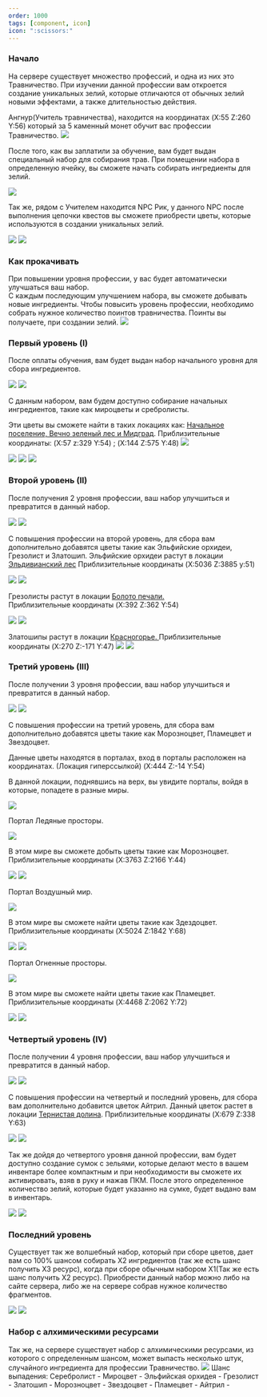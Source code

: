 ```yaml
---
order: 1000
tags: [component, icon]
icon: ":scissors:"
---
```

### Начало
На сервере существует множество профессий, и одна из них это Травничество.
При изучении данной профессии вам откроется создание уникальных зелий, которые отличаются от обычных зелий новыми эффектами, а также длительностью действия.
 
Ангнур(Учитель травничества), находится на координатах (X:55 Z:260 Y:56)  который за 5 каменный монет обучит вас профессии Травничество.
<img src="https://i.imgur.com/EDm64rT.png">

После того, как вы заплатили за обучение, вам будет выдан специальный набор для собирания трав. При помещении набора в определенную ячейку, вы сможете начать собирать ингредиенты для зелий.

<img src="https://i.imgur.com/bHLlrOD.png">

Так же, рядом с Учителем  находится NPC Рик, у данного NPC после выполнения цепочки квестов вы сможете приобрести цветы, которые используются в создании уникальных зелий.

<img src="https://i.imgur.com/p27STHW.png"> 

<img src="https://i.imgur.com/1jGu1u0.png" >

### Как прокачивать
При повышении уровня профессии, у вас будет автоматически улучшаться ваш набор.  
С каждым последующим улучшением набора, вы сможете добывать новые ингредиенты. 
Чтобы повысить уровень профессии, необходимо собрать нужное количество поинтов травничества. Поинты вы получаете, при создании зелий.
<img src="https://i.imgur.com/CcOqavS.png">
### Первый уровень  (I)
После оплаты обучения, вам будет выдан набор начального уровня для сбора ингредиентов.

<img src="https://i.imgur.com/h4CNYAF.png"> 

<img src="https://i.imgur.com/lAjqWDV.png">

С данным набором, вам будем доступно собирание начальных ингредиентов, такие как мироцветы и сребролисты.
 
Эти цветы вы сможете найти в таких локациях как: [Начальное поселение, Вечно зеленый лес и Мидград](https://wiki.warmine.ru/rpg-%D0%BC%D0%B8%D1%80/%D0%BB%D0%BE%D0%BA%D0%B0%D1%86%D0%B8%D0%B8/%D0%BD%D0%B0%D1%87%D0%B0%D0%BB%D1%8C%D0%BD%D0%BE%D0%B5-%D0%BF%D0%BE%D1%81%D0%B5%D0%BB%D0%B5%D0%BD%D0%B8%D0%B5/%D0%BE%D1%82%D0%BA%D1%80%D1%8B%D1%82%D0%B8%D0%B5-%D1%82%D0%B5%D0%BB%D0%B5%D0%BF%D0%BE%D1%80%D1%82%D0%B0-%D0%BA-%D0%BF%D0%BE%D1%80%D1%82%D0%B0%D0%BB%D0%B0%D0%BC/ "Начальное поселение, Вечно зеленый лес и Мидград"). Приблизительные координаты: (X:57  z:329 Y:54) ; (X:144 Z:575 Y:48)
<img src="https://i.imgur.com/vf7N1aU.png"> 

<img src="https://i.imgur.com/JHKeG5f.png">
 
<img src="https://i.imgur.com/4k21K5P.png"> 
<img src="https://i.imgur.com/OApLW3v.png">

### Второй уровень (II)
После получения 2 уровня профессии, ваш набор улучшиться и превратится в данный набор.

<img src="https://i.imgur.com/bb0kODy.png"> 
<img src="https://i.imgur.com/1ROcyse.png">

С повышения профессии на второй уровень, для сбора вам дополнительно добавятся цветы такие как Эльфийские орхидеи, Грезолист и Златошип.
Эльфийские орхидеи растут в локации [Эльдивианский лес](https://wiki.warmine.ru/rpg-%D0%BC%D0%B8%D1%80/%D0%BB%D0%BE%D0%BA%D0%B0%D1%86%D0%B8%D0%B8/%D1%8D%D0%BB%D1%8C%D0%B4%D0%B8%D0%B2%D0%B8%D0%B0%D0%BD%D1%81%D0%BA%D0%B8%D0%B9-%D0%BB%D0%B5%D1%81/%D0%BE%D1%82%D0%BA%D1%80%D1%8B%D1%82%D0%B8%D0%B5-%D1%82%D0%B5%D0%BB%D0%B5%D0%BF%D0%BE%D1%80%D1%82%D0%B0-%D0%B2-%D0%BB%D0%BE%D0%BA%D0%B0%D1%86%D0%B8%D1%8E-%D1%8D%D0%BB%D1%8C%D0%B4%D0%B8%D0%B2%D0%B8%D0%B0%D0%BD%D1%81%D0%BA%D0%B8%D0%B9-%D0%BB%D0%B5%D1%81/ "Эльдивианский лес")
Приблизительные координаты (X:5036 Z:3885 y:51)

<img src="https://i.imgur.com/8z5Ln1P.png"> 
<img src="https://i.imgur.com/oPgT485.png">

Грезолисты растут в локации [Болото печали.](https://wiki.warmine.ru/rpg-%D0%BC%D0%B8%D1%80/%D0%BB%D0%BE%D0%BA%D0%B0%D1%86%D0%B8%D0%B8/%D0%BD%D0%B0%D1%87%D0%B0%D0%BB%D1%8C%D0%BD%D0%BE%D0%B5-%D0%BF%D0%BE%D1%81%D0%B5%D0%BB%D0%B5%D0%BD%D0%B8%D0%B5/%D0%BE%D1%82%D0%BA%D1%80%D1%8B%D1%82%D0%B8%D0%B5-%D1%82%D0%B5%D0%BB%D0%B5%D0%BF%D0%BE%D1%80%D1%82%D0%B0-%D0%BA-%D0%BF%D0%BE%D1%80%D1%82%D0%B0%D0%BB%D0%B0%D0%BC/ "Болото печали")  
Приблизительные координаты (X:392 Z:362 Y:54)

<img src="https://i.imgur.com/NKPzGRJ.png"> 
<img src="https://i.imgur.com/RTfo7Hp.png">

Златошипы растут в локации [Красногорье. ](https://wiki.warmine.ru/rpg-%D0%BC%D0%B8%D1%80/%D0%BB%D0%BE%D0%BA%D0%B0%D1%86%D0%B8%D0%B8/%D0%BD%D0%B0%D1%87%D0%B0%D0%BB%D1%8C%D0%BD%D0%BE%D0%B5-%D0%BF%D0%BE%D1%81%D0%B5%D0%BB%D0%B5%D0%BD%D0%B8%D0%B5/%D0%BE%D1%82%D0%BA%D1%80%D1%8B%D1%82%D0%B8%D0%B5-%D1%82%D0%B5%D0%BB%D0%B5%D0%BF%D0%BE%D1%80%D1%82%D0%B0-%D0%BA-%D0%BF%D0%BE%D1%80%D1%82%D0%B0%D0%BB%D0%B0%D0%BC/ "Красногорье ")
Приблизительные координаты (X:270 Z:-171 Y:47)
<img src="https://i.imgur.com/PVYgZuo.png"> 
<img src="https://i.imgur.com/nDsXrLp.png">

### Третий уровень (III)
После получении 3 уровня профессии, ваш набор улучшиться и превратится в данный набор.

<img src="https://i.imgur.com/FjDhcl8.png"> 
<img src="https://i.imgur.com/e1DFClT.png">

С повышения профессии на третий уровень, для сбора вам дополнительно добавятся цветы такие как Морозноцвет, Пламецвет и Звездоцвет.
 
Данные цветы находятся в порталах, вход в порталы расположен на координатах. (Локация гиперссылкой)
(X:444 Z:-14 Y:54) 
 
В данной локации, поднявшись на верх, вы увидите порталы, войдя в которые, попадете в разные миры.

<img src="https://i.imgur.com/JuaVVl3.png">

Портал Ледяные просторы.

<img src="https://i.imgur.com/E5itOPE.jpg">

В этом мире вы сможете добыть цветы такие как Морозноцвет.
Приблизительные координаты (X:3763 Z:2166 Y:44)

<img src="https://i.imgur.com/53bJQxa.png"> 
<img src="https://i.imgur.com/1xVyPYg.png">

Портал Воздушный мир.

<img src="https://i.imgur.com/S3yiMn3.jpg">

В этом мире вы сможете найти цветы такие как Здездоцвет.
Приблизительные координаты (X:5024 Z:1842 Y:68)

<img src="https://i.imgur.com/cil1p9G.png"> 
<img src="https://i.imgur.com/CliWKpF.jpg">

Портал Огненные просторы.

<img src="https://i.imgur.com/hwMcxv2.png">

В этом мире вы сможете найти цветы такие как Пламецвет.
Приблизительные координаты (X:4468 Z:2062 Y:72)

<img src="https://i.imgur.com/fBgTyvh.png"> 
<img src="https://i.imgur.com/TeYOhA9.png">

### Четвертый уровень (IV)
После получении 4 уровня профессии, ваш набор улучшиться и превратится в данный набор.

<img src="https://i.imgur.com/aiWvotV.png"> 
<img src="https://i.imgur.com/KWTnmCp.png">

С повышения профессии на четвертый и последний уровень, для сбора вам дополнительно добавится цветок Айтрил. 
Данный цветок растет в локации [Тернистая долина](https://wiki.warmine.ru/rpg-%D0%BC%D0%B8%D1%80/%D0%BB%D0%BE%D0%BA%D0%B0%D1%86%D0%B8%D0%B8/%D1%82%D0%B5%D1%80%D0%BD%D0%B8%D1%81%D1%82%D0%B0%D1%8F-%D0%B4%D0%BE%D0%BB%D0%B8%D0%BD%D0%B0/%D0%BE%D1%82%D0%BA%D1%80%D1%8B%D1%82%D0%B8%D0%B5-%D0%BB%D0%BE%D0%BA%D0%B0%D1%86%D0%B8%D0%B8-%D1%82%D0%B5%D1%80%D0%BD%D0%B8%D1%81%D1%82%D0%B0%D1%8F-%D0%B4%D0%BE%D0%BB%D0%B8%D0%BD%D0%B0/ "Тернистая долина").
Приблизительные координаты (X:679 Z:338 Y:63)

<img src="https://i.imgur.com/VILr2OM.png"> 
<img src="https://i.imgur.com/LAkMXvf.png">

Так же дойдя до четвертого уровня данной профессии, вам будет доступно создание сумок с зельями, которые делают место в вашем инвентаре более компактным и при необходимости вы сможете их активировать, взяв в руку и нажав ПКМ. После этого определенное количество зелий, которые будет указанно на сумке, будет выдано вам в инвентарь.

<img src="https://i.imgur.com/7u8KfwI.png"> 
<img src="https://i.imgur.com/CTVFP4u.png">

### Последний уровень
Существует так же волшебный набор, который при сборе цветов, дает вам со 100% шансом собирать Х2 ингредиентов (так же есть шанс получить Х3 ресурс), когда при сборе обычным набором X1(Так же есть шанс получить Х2 ресурс).
Приобрести данный набор можно либо на сайте сервера, либо же на сервере собрав нужное количество фрагментов.

<img src="https://i.imgur.com/usyjhw5.png"> 
<img src="https://i.imgur.com/PdpBcsk.png">

### Набор с алхимическими ресурсами
Так же, на сервере существует набор с алхимическими ресурсами, из которого с определенным шансом, может выпасть несколько штук, случайного ингредиента для профессии Травничество.
<img src="https://i.imgur.com/kL5TLDq.png">
Шанс выпадения:
Серебролист -
Мироцвет -
Эльфийская орхидея -
Грезолист -
Златошип -
Морозноцвет -
Звездоцвет -
Пламецвет -
Айтрил -
